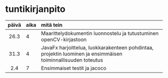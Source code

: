 # tuntikirjanpito

| päivä | aika | mitä tein  |
| :----:|:-----| :-----|
| 26.3  | 4    | Maarittelydokumentin luonnostelu ja tutustuminen openCV-kirjastoon |
| 31.3  | 4    | JavaFx harjoittelua, luokkarakenteen pohdintaa, projektin luominen ja ensimmäisen toiminnallisuuden toteutus |
| 2.4   | 7    | Ensimmaiset testit ja jacoco|
